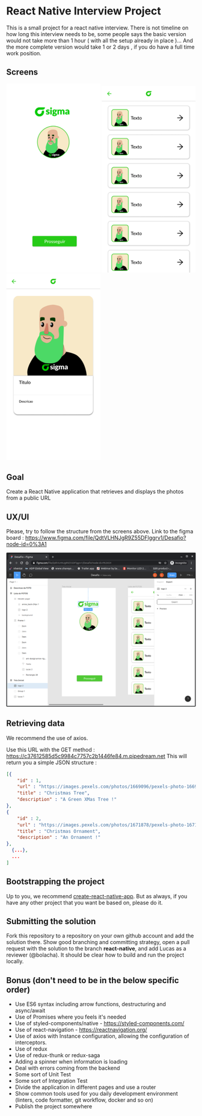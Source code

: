 # React Native Interview Project
This is a small project for a react native interview.
There is not timeline on how long this interview needs to be, some people says the basic version would not take more than 1 hour ( with all the setup already in place )... And the more complete version would take 1 or 2 days , if you do have a full time work position.

## Screens

<p style="justify-content: space-around;">
  <img src="https://github.com/SigmaCash/interview/blob/react-native/Tela%20Inicial.png?raw=true" width="250"/>
  <img src="https://github.com/SigmaCash/interview/blob/react-native/Lista%20de%20FOTOS.png?raw=true" width="250"/>
  <img src="https://github.com/SigmaCash/interview/blob/react-native/Descricao%20da%20FOTO.png?raw=true" width="250"/>
</p>

## Goal
Create a React Native application that retrieves and displays the photos from a public URL

## UX/UI
Please, try to follow the structure from the screens above.
Link to the figma board : https://www.figma.com/file/QdtVLHNJgR9Z55DFlggrv1/Desafio?node-id=0%3A1


<p style="justify-content: space-around;">
  <img src="https://github.com/SigmaCash/interview/blob/react-native/Screenshot%20from%202020-11-16%2023-05-07.png?raw=true"/>
</p>

## Retrieving data
We recommend the use of axios.

Use this URL with the GET method : https://c37612585d5c9984c7757c2b1446fe84.m.pipedream.net
This will return you a simple JSON structure : 

```json
[{
    "id" : 1,
    "url" : "https://images.pexels.com/photos/1669096/pexels-photo-1669096.jpeg?auto=compress&cs=tinysrgb&dpr=3&h=750&w=1260",
    "title" : "Christmas Tree",
    "description" : "A Green XMas Tree !"
},
{
    "id" : 2,
    "url" : "https://images.pexels.com/photos/1671878/pexels-photo-1671878.jpeg?auto=compress&cs=tinysrgb&dpr=2&h=750&w=1260",
    "title" : "Christmas Ornament",
    "description" : "An Ornament !"
},
  {...},
  ...
]

```

## Bootstrapping the project
Up to you, we recommend [create-react-native-app](https://github.com/expo/create-react-native-app).
But as always, if you have any other project that you want be based on, please do it.

## Submitting the solution
Fork this repository to a repository on your own github account and add the solution there. Show good branching and committing strategy, open a pull request with the solution to the branch **react-native**, and add Lucas as a reviewer (@bolacha).  It should be clear how to build and run the project locally.

## Bonus (don't need to be in the below specific order)

* Use ES6 syntax including arrow functions, destructuring and async/await
* Use of Promises where you feels it's needed
* Use of styled-components/native - https://styled-components.com/
* Use of react-navigation - https://reactnavigation.org/
* Use of axios with Instance configuration, allowing the configuration of interceptors.
* Use of redux
* Use of redux-thunk or redux-saga
* Adding a spinner when information is loading
* Deal with errors coming from the backend
* Some sort of Unit Test
* Some sort of Integration Test
* Divide the application in different pages and use a router
* Show common tools used for you daily development environment (linters, code formatter, git workflow, docker and so on)
* Publish the project somewhere

